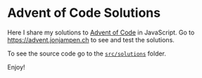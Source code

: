 # Advent of Code Solutions
Here I share my solutions to <a href="https://adventofcode.com" target="_blank">Advent of Code</a> in JavaScript. Go to <a href="https://advent.jonjampen.ch/" target="_blank">https://advent.jonjampen.ch</a> to see and test the solutions.

To see the source code go to the <a href="https://github.com/jonjampen/adventOfCode/tree/main/src/solutions">`src/solutions`</a> folder.

Enjoy!